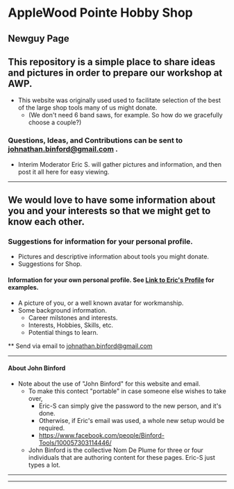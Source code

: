 #  AppleWood Pointe Hobby Shop
## Newguy Page <br>
## This repository is a simple place to share ideas and pictures in order to prepare our workshop at AWP.
- This website was originally used used to facilitate selection of the best of the large shop tools many of us might donate.
  - (We don't need 6 band saws, for example.  So how do we gracefully choose a couple?)
### Questions, Ideas, and Contributions can be sent to johnathan.binford@gmail.com .
- Interim Moderator Eric S. will gather pictures and information, and then post it all here for easy viewing.

* * *

##  We would love to have some information about you and your interests so that we might get to know each other.
###  Suggestions for information for your personal profile.
- Pictures and descriptive information about tools you might donate.
- Suggestions for Shop.
#### Information for your own personal profile. See [Link to Eric's Profile](../CraftsMen/Eric-S/Profile.md) for examples.
- A picture of you, or a well known avatar for workmanship.
- Some background information. 
  - Career milstones and interests.
  - Interests, Hobbies, Skills, etc.
  - Potential things to learn.

**  Send via email to johnathan.binford@gmail.com

* * * 

#### About John Binford
- Note about the use of "John Binford" for this website and email.
  - To make this contect "portable" in case someone else wishes to take over,
    - Eric-S can simply give the password to the new person, and it's done.
    - Otherwise, if Eric's email was used,  a whole new setup would be required.
    - https://www.facebook.com/people/Binford-Tools/100057303114446/
  - John Binford is the collective Nom De Plume for three or four individuals that are authoring content for these pages.  Eric-S just types a lot.
 
* * *
* * *


